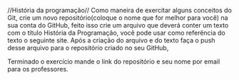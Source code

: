 //História da programação//
Como maneira de exercitar alguns conceitos do Git, crie um novo
repositório(coloque o nome que for melhor para você) na sua conta do GitHub,
feito isso crie um arquivo que deverá conter um texto com o título História da
Programação, você pode usar como referência do texto o seguinte site. Após a
criação do arquivo e do texto faça o push desse arquivo para o repositório criado
no seu GitHub,

Terminado o exercício mande o link do repositório e seu nome por email para os
professores.
